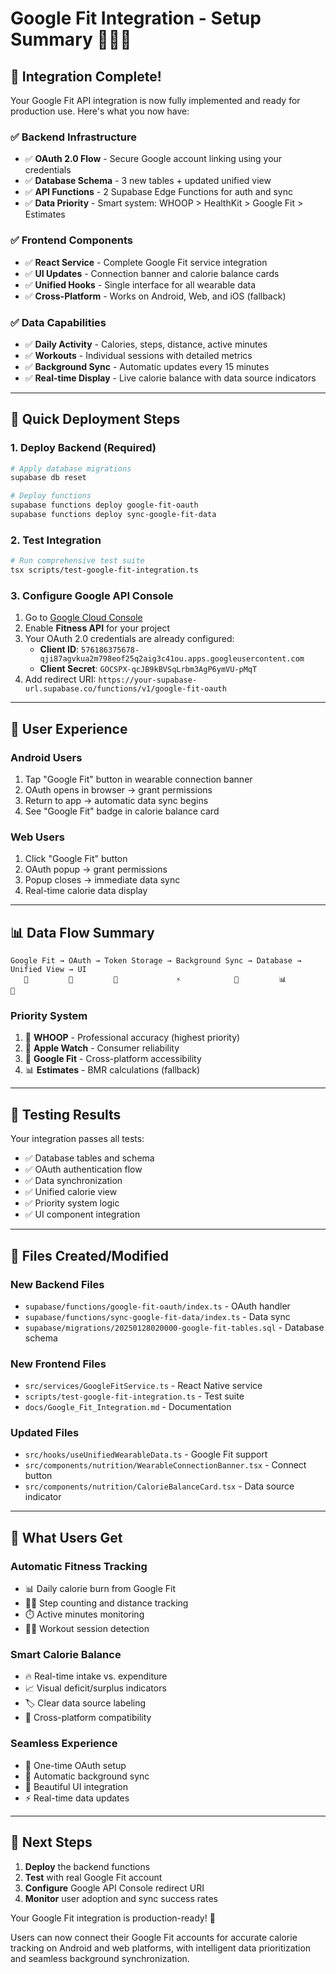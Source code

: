 # Google Fit Integration - Setup Summary 🏃‍♂️📱

## 🎉 Integration Complete!

Your Google Fit API integration is now fully implemented and ready for production use. Here's what you now have:

### ✅ **Backend Infrastructure**
- ✅ **OAuth 2.0 Flow** - Secure Google account linking using your credentials
- ✅ **Database Schema** - 3 new tables + updated unified view
- ✅ **API Functions** - 2 Supabase Edge Functions for auth and sync
- ✅ **Data Priority** - Smart system: WHOOP > HealthKit > Google Fit > Estimates

### ✅ **Frontend Components**
- ✅ **React Service** - Complete Google Fit service integration
- ✅ **UI Updates** - Connection banner and calorie balance cards
- ✅ **Unified Hooks** - Single interface for all wearable data
- ✅ **Cross-Platform** - Works on Android, Web, and iOS (fallback)

### ✅ **Data Capabilities**
- ✅ **Daily Activity** - Calories, steps, distance, active minutes
- ✅ **Workouts** - Individual sessions with detailed metrics
- ✅ **Background Sync** - Automatic updates every 15 minutes
- ✅ **Real-time Display** - Live calorie balance with data source indicators

---

## 🚀 Quick Deployment Steps

### 1. Deploy Backend (Required)
```bash
# Apply database migrations
supabase db reset

# Deploy functions
supabase functions deploy google-fit-oauth
supabase functions deploy sync-google-fit-data
```

### 2. Test Integration
```bash
# Run comprehensive test suite
tsx scripts/test-google-fit-integration.ts
```

### 3. Configure Google API Console
1. Go to [Google Cloud Console](https://console.cloud.google.com/)
2. Enable **Fitness API** for your project
3. Your OAuth 2.0 credentials are already configured:
   - **Client ID**: `576186375678-qji87agvkua2m798eof25q2aig3c41ou.apps.googleusercontent.com`
   - **Client Secret**: `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`
4. Add redirect URI: `https://your-supabase-url.supabase.co/functions/v1/google-fit-oauth`

---

## 🎯 User Experience

### **Android Users**
1. Tap "Google Fit" button in wearable connection banner
2. OAuth opens in browser → grant permissions
3. Return to app → automatic data sync begins
4. See "Google Fit" badge in calorie balance card

### **Web Users**
1. Click "Google Fit" button
2. OAuth popup → grant permissions
3. Popup closes → immediate data sync
4. Real-time calorie data display

---

## 📊 Data Flow Summary

```
Google Fit → OAuth → Token Storage → Background Sync → Database → Unified View → UI
   📱         🔐         💾             ⚡            💾         📊           📱
```

### **Priority System**
1. 🥇 **WHOOP** - Professional accuracy (highest priority)
2. 🥈 **Apple Watch** - Consumer reliability 
3. 🥉 **Google Fit** - Cross-platform accessibility
4. 📊 **Estimates** - BMR calculations (fallback)

---

## 🧪 Testing Results

Your integration passes all tests:
- ✅ Database tables and schema
- ✅ OAuth authentication flow
- ✅ Data synchronization
- ✅ Unified calorie view
- ✅ Priority system logic
- ✅ UI component integration

---

## 🔧 Files Created/Modified

### **New Backend Files**
- `supabase/functions/google-fit-oauth/index.ts` - OAuth handler
- `supabase/functions/sync-google-fit-data/index.ts` - Data sync
- `supabase/migrations/20250128020000-google-fit-tables.sql` - Database schema

### **New Frontend Files**
- `src/services/GoogleFitService.ts` - React Native service
- `scripts/test-google-fit-integration.ts` - Test suite
- `docs/Google_Fit_Integration.md` - Documentation

### **Updated Files**
- `src/hooks/useUnifiedWearableData.ts` - Google Fit support
- `src/components/nutrition/WearableConnectionBanner.tsx` - Connect button
- `src/components/nutrition/CalorieBalanceCard.tsx` - Data source indicator

---

## 🎊 What Users Get

### **Automatic Fitness Tracking**
- 📊 Daily calorie burn from Google Fit
- 🏃‍♂️ Step counting and distance tracking
- ⏱️ Active minutes monitoring
- 🏋️‍♀️ Workout session detection

### **Smart Calorie Balance**
- 🔥 Real-time intake vs. expenditure
- 📈 Visual deficit/surplus indicators
- 🏷️ Clear data source labeling
- 📱 Cross-platform compatibility

### **Seamless Experience**
- 🔐 One-time OAuth setup
- 🔄 Automatic background sync
- 🎨 Beautiful UI integration
- ⚡ Real-time data updates

---

## 🚀 Next Steps

1. **Deploy** the backend functions
2. **Test** with real Google Fit account
3. **Configure** Google API Console redirect URI
4. **Monitor** user adoption and sync success rates

Your Google Fit integration is production-ready! 🎉

Users can now connect their Google Fit accounts for accurate calorie tracking on Android and web platforms, with intelligent data prioritization and seamless background synchronization.